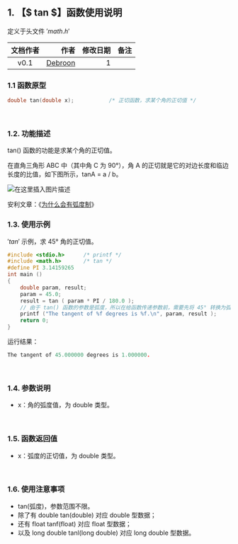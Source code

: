 ﻿## 1. 【$ tan $】函数使用说明
定义于头文件 $'math.h'$

| 文档作者 | 作者 | 修改日期 | 备注|
|:--------:| -------------:|-------------:|-------------:|
| v0.1 | [Debroon](https://blog.csdn.net/qq_41739364) |1| |！

### 1.1 函数原型

```c
double tan(double x);       	/* 正切函数，求某个角的正切值 */
```
&nbsp;
### 1.2. 功能描述
tan() 函数的功能是求某个角的正切值。

在直角三角形 ABC 中（其中角 C 为 90°），角 A 的正切就是它的对边长度和临边长度的比值，如下图所示，tanA = a / b。

![在这里插入图片描述](https://img-blog.csdnimg.cn/20200109135501135.png?x-oss-process=image/watermark,type_ZmFuZ3poZW5naGVpdGk,shadow_10,text_aHR0cHM6Ly9ibG9nLmNzZG4ubmV0L3FxXzQxNzM5MzY0,size_16,color_FFFFFF,t_70#pic_center)

安利文章：《[为什么会有弧度制](https://www.matongxue.com/madocs/5/)》
&nbsp;
### 1.3. 使用示例
$' tan '$ 示例，求 45° 角的正切值。

```c
#include <stdio.h>      /* printf */
#include <math.h>       /* tan */
#define PI 3.14159265
int main ()
{
    double param, result;
    param = 45.0;
    result = tan ( param * PI / 180.0 );
    // 由于 tan() 函数的参数是弧度，所以在给函数传递参数前，需要先将 45° 转换为弧度值。1°=π/180
    printf ("The tangent of %f degrees is %f.\n", param, result );
    return 0;
}
```

运行结果：

```c
The tangent of 45.000000 degrees is 1.000000.
```
&nbsp;
### 1.4. 参数说明

 - x：角的弧度值，为 double 类型。

&nbsp;

### 1.5. 函数返回值

 - x：弧度的正切值，为 double 类型。

&nbsp;

### 1.6. 使用注意事项

 - tan(弧度)，参数范围不限。
 - 除了有 double tan(double) 对应 double 型数据；
 - 还有 float tanf(float) 对应 float 型数据；
 - 以及 long double tanl(long double) 对应 long double 型数据。
